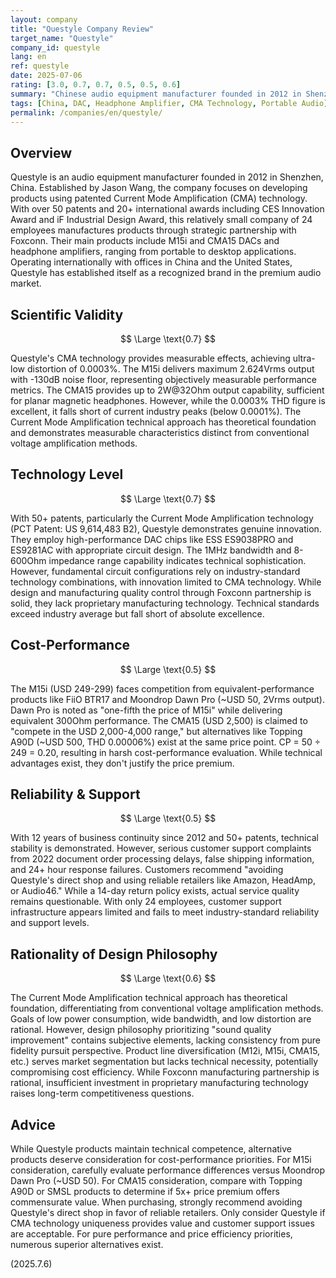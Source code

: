 ```yaml
---
layout: company
title: "Questyle Company Review"
target_name: "Questyle"
company_id: questyle
lang: en
ref: questyle
date: 2025-07-06
rating: [3.0, 0.7, 0.7, 0.5, 0.5, 0.6]
summary: "Chinese audio equipment manufacturer founded in 2012 in Shenzhen. Specializes in DACs and headphone amplifiers using patented Current Mode Amplification technology. Products like M15i and CMA15 receive recognition for performance, but face challenges in cost-performance ratio and customer support. While technically competent, advantages over similarly-priced competitors remain limited."
tags: [China, DAC, Headphone Amplifier, CMA Technology, Portable Audio]
permalink: /companies/en/questyle/
---
```


## Overview

Questyle is an audio equipment manufacturer founded in 2012 in Shenzhen, China. Established by Jason Wang, the company focuses on developing products using patented Current Mode Amplification (CMA) technology. With over 50 patents and 20+ international awards including CES Innovation Award and iF Industrial Design Award, this relatively small company of 24 employees manufactures products through strategic partnership with Foxconn. Their main products include M15i and CMA15 DACs and headphone amplifiers, ranging from portable to desktop applications. Operating internationally with offices in China and the United States, Questyle has established itself as a recognized brand in the premium audio market.

## Scientific Validity

$$ \Large \text{0.7} $$

Questyle's CMA technology provides measurable effects, achieving ultra-low distortion of 0.0003%. The M15i delivers maximum 2.624Vrms output with -130dB noise floor, representing objectively measurable performance metrics. The CMA15 provides up to 2W@32Ohm output capability, sufficient for planar magnetic headphones. However, while the 0.0003% THD figure is excellent, it falls short of current industry peaks (below 0.0001%). The Current Mode Amplification technical approach has theoretical foundation and demonstrates measurable characteristics distinct from conventional voltage amplification methods.

## Technology Level

$$ \Large \text{0.7} $$

With 50+ patents, particularly the Current Mode Amplification technology (PCT Patent: US 9,614,483 B2), Questyle demonstrates genuine innovation. They employ high-performance DAC chips like ESS ES9038PRO and ES9281AC with appropriate circuit design. The 1MHz bandwidth and 8-600Ohm impedance range capability indicates technical sophistication. However, fundamental circuit configurations rely on industry-standard technology combinations, with innovation limited to CMA technology. While design and manufacturing quality control through Foxconn partnership is solid, they lack proprietary manufacturing technology. Technical standards exceed industry average but fall short of absolute excellence.

## Cost-Performance

$$ \Large \text{0.5} $$

The M15i (USD 249-299) faces competition from equivalent-performance products like FiiO BTR17 and Moondrop Dawn Pro (~USD 50, 2Vrms output). Dawn Pro is noted as "one-fifth the price of M15i" while delivering equivalent 300Ohm performance. The CMA15 (USD 2,500) is claimed to "compete in the USD 2,000-4,000 range," but alternatives like Topping A90D (~USD 500, THD 0.00006%) exist at the same price point. CP = 50 ÷ 249 = 0.20, resulting in harsh cost-performance evaluation. While technical advantages exist, they don't justify the price premium.

## Reliability & Support

$$ \Large \text{0.5} $$

With 12 years of business continuity since 2012 and 50+ patents, technical stability is demonstrated. However, serious customer support complaints from 2022 document order processing delays, false shipping information, and 24+ hour response failures. Customers recommend "avoiding Questyle's direct shop and using reliable retailers like Amazon, HeadAmp, or Audio46." While a 14-day return policy exists, actual service quality remains questionable. With only 24 employees, customer support infrastructure appears limited and fails to meet industry-standard reliability and support levels.

## Rationality of Design Philosophy

$$ \Large \text{0.6} $$

The Current Mode Amplification technical approach has theoretical foundation, differentiating from conventional voltage amplification methods. Goals of low power consumption, wide bandwidth, and low distortion are rational. However, design philosophy prioritizing "sound quality improvement" contains subjective elements, lacking consistency from pure fidelity pursuit perspective. Product line diversification (M12i, M15i, CMA15, etc.) serves market segmentation but lacks technical necessity, potentially compromising cost efficiency. While Foxconn manufacturing partnership is rational, insufficient investment in proprietary manufacturing technology raises long-term competitiveness questions.

## Advice

While Questyle products maintain technical competence, alternative products deserve consideration for cost-performance priorities. For M15i consideration, carefully evaluate performance differences versus Moondrop Dawn Pro (~USD 50). For CMA15 consideration, compare with Topping A90D or SMSL products to determine if 5x+ price premium offers commensurate value. When purchasing, strongly recommend avoiding Questyle's direct shop in favor of reliable retailers. Only consider Questyle if CMA technology uniqueness provides value and customer support issues are acceptable. For pure performance and price efficiency priorities, numerous superior alternatives exist.

(2025.7.6)